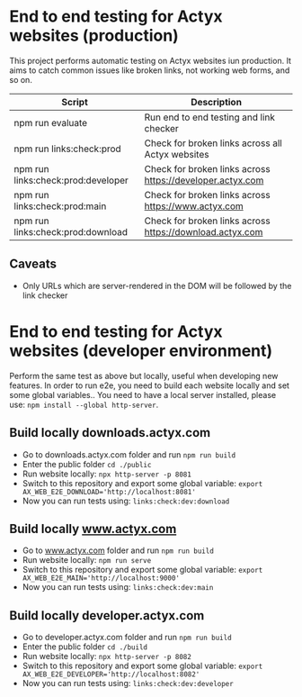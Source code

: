 
# End to end testing for Actyx websites (production)

This project performs automatic testing on Actyx websites iun production. It aims to catch common issues like broken links, not working web forms, and so on.

| Script                             | Description                                                 |
|------------------------------------|-------------------------------------------------------------|
| npm run evaluate                   | Run end to end testing and link checker                     |
| npm run links:check:prod           | Check for broken links across all Actyx websites            |
| npm run links:check:prod:developer | Check for broken links across <https://developer.actyx.com> |
| npm run links:check:prod:main      | Check for broken links across <https://www.actyx.com>       |
| npm run links:check:prod:download  | Check for broken links across <https://download.actyx.com>  |

## Caveats

- Only URLs which are server-rendered in the DOM will be followed by the link checker

# End to end testing for Actyx websites (developer environment)

Perform the same test as above but locally, useful when developing new features.
In order to run e2e, you need to build each website locally and set some global variables..
You need to have a local server installed, please use: `npm install --global http-server`.

## Build locally downloads.actyx.com

- Go to downloads.actyx.com folder and run `npm run build`
- Enter the public folder `cd ./public`
- Run website locally: `npx http-server -p 8081`
- Switch to this repository and export some global variable: `export AX_WEB_E2E_DOWNLOAD='http://localhost:8081'`
- Now you can run tests using: `links:check:dev:download`

## Build locally www.actyx.com

- Go to www.actyx.com folder and run `npm run build`
- Run website locally: `npm run serve`
- Switch to this repository and export some global variable: `export AX_WEB_E2E_MAIN='http://localhost:9000'`
- Now you can run tests using: `links:check:dev:main`

## Build locally developer.actyx.com

- Go to developer.actyx.com folder and run `npm run build`
- Enter the public folder `cd ./build`
- Run website locally: `npx http-server -p 8082`
- Switch to this repository and export some global variable: `export AX_WEB_E2E_DEVELOPER='http://localhost:8082'`
- Now you can run tests using: `links:check:dev:developer`
